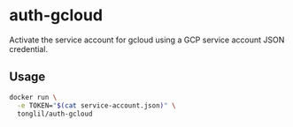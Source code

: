 # auth-gcloud

Activate the service account for gcloud using a GCP service account JSON credential.

## Usage

```sh
docker run \
  -e TOKEN="$(cat service-account.json)" \
  tonglil/auth-gcloud
```
